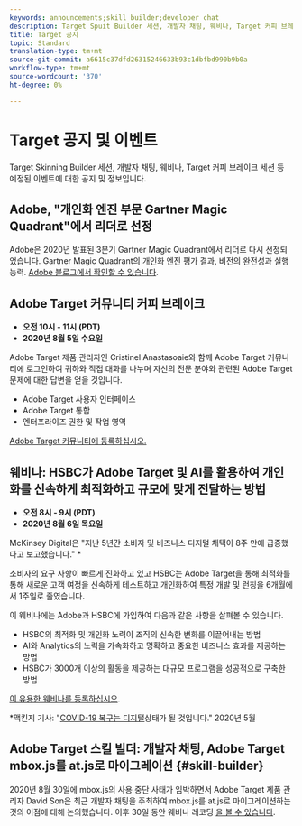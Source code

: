 ```yaml
---
keywords: announcements;skill builder;developer chat
description: Target Spuit Builder 세션, 개발자 채팅, 웨비나, Target 커피 브레이크 세션 등 예정된 이벤트에 대한 정보입니다.
title: Target 공지
topic: Standard
translation-type: tm+mt
source-git-commit: a6615c37dfd26315246633b93c1dbfbd990b9b0a
workflow-type: tm+mt
source-wordcount: '370'
ht-degree: 0%

---
```



# Target 공지 및 이벤트

Target Skinning Builder 세션, 개발자 채팅, 웨비나, Target 커피 브레이크 세션 등 예정된 이벤트에 대한 공지 및 정보입니다.

## Adobe, &quot;개인화 엔진 부문 Gartner Magic Quadrant&quot;에서 리더로 선정

Adobe은 2020년 발표된 3분기 Gartner Magic Quadrant에서 리더로 다시 선정되었습니다. Gartner Magic Quadrant의 개인화 엔진 평가 결과, 비전의 완전성과 실행 능력. [Adobe 블로그에서 확인할 수 있습니다](https://theblog.adobe.com/adobe-again-named-leader-in-gartner-magic-quadrant-for-personalization-engines/).

## Adobe Target 커뮤니티 커피 브레이크

* **오전 10시 - 11시 (PDT)**
* **2020년 8월 5일 수요일**

Adobe Target 제품 관리자인 Cristinel Anastasoaie와 함께 Adobe Target 커뮤니티에 로그인하여 귀하와 직접 대화를 나누며 자신의 전문 분야와 관련된 Adobe Target 문제에 대한 답변을 얻을 것입니다.

* Adobe Target 사용자 인터페이스
* Adobe Target 통합
* 엔터프라이즈 권한 및 작업 영역

[Adobe Target 커뮤니티에 등록하십시오.](https://adobe-target-community-coffee-breaks.experienceleague.adobeevents.com/)

## 웨비나: HSBC가 Adobe Target 및 AI를 활용하여 개인화를 신속하게 최적화하고 규모에 맞게 전달하는 방법

* **오전 8시 - 9시 (PDT)**
* **2020년 8월 6일 목요일**

McKinsey Digital은 &quot;지난 5년간 소비자 및 비즈니스 디지털 채택이 8주 만에 급증했다고 보고했습니다.&quot; *

소비자의 요구 사항이 빠르게 진화하고 있고 HSBC는 Adobe Target을 통해 최적화를 통해 새로운 고객 여정을 신속하게 테스트하고 개인화하여 특정 개발 및 런칭을 6개월에서 1주일로 줄였습니다.

이 웨비나에는 Adobe과 HSBC에 가입하여 다음과 같은 사항을 살펴볼 수 있습니다.

* HSBC의 최적화 및 개인화 노력이 조직의 신속한 변화를 이끌어내는 방법
* AI와 Analytics의 노력을 가속화하고 명확하고 중요한 비즈니스 효과를 제공하는 방법
* HSBC가 3000개 이상의 활동을 제공하는 대규모 프로그램을 성공적으로 구축한 방법

[이 유용한 웨비나를 등록하십시오](https://hsbc-targetai.experienceleague.adobeevents.com/).

*맥킨지 기사: &quot;[COVID-19 복구는 디지털](https://www.mckinsey.com/business-functions/mckinsey-digital/our-insights/the-covid-19-recovery-will-be-digital-a-plan-for-the-first-90-days#)상태가 될 것입니다.&quot; 2020년 5월

## Adobe Target 스킬 빌더: 개발자 채팅, Adobe Target mbox.js를 at.js로 마이그레이션 {#skill-builder}

2020년 8월 30일에 mbox.js의 사용 중단 사태가 임박하면서 Adobe Target 제품 관리자 David Son은 최근 개발자 채팅을 주최하여 mbox.js를 at.js로 마이그레이션하는 것의 이점에 대해 논의했습니다. 이후 30일 동안 웨비나 레코딩 [을 볼 수 있습니다](https://seminars.adobeconnect.com/ptdo6mfo6qn6/?proto=true).